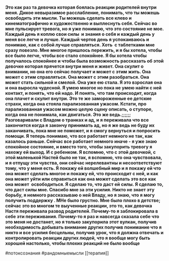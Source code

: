 **Это как раз та девочка которая боялась реакции родителей внутри меня. Дикое невыразимое расслабление, понимать, что ты можешь освободить эти мысли. Ты можешь сделать все клево и кинематографично и художественно и выплеснуть себя. Сейчас во мне пульсирует тревога, но я уже понимаю, что это состояние не мое. Каждый день я коплю свои силы  и знания о себя и каждый день у меня все легче и лучше. Каждый чертов день я успокаиваюсь и понимаю, как с собой лучше справляться. Хоть  с таблетками мне сразу повезло. Мне многое пришлось пережить, и я бы хотела, чтобы все было легче, чтобы все стало спокойнее. Я бы хотела чтобы получалось спокойнее и чтобы была возможность рассказать об этой девочке которая прячется внутри меня и живет. Она скулит о внимании, но она его сейчас получает и может с этим жить. Она может с этим справляться. Она может с этим разобраться. Она может стать сильной и смелой. Она уже ею стала. Я это взрослая она и она выросла чудесной. Я умею многое но пока не умею найти с ней контакт, и понять, что ей надо. И понять, что там происходит, когда она плачет и скулит внутри. Это те же замороженные ее детские страхи, когда она стояла парализованная ужасом. Кстати, про парализованная ужасом можно целую сцену описать, о ступоре, когда она не понимала, как двигаться. Это же ведь.;;;;;; Разговаривали с Владом о транках и ад, и я переживала что все закончится когда я закончу принимать ад, но я же ведь не буду их заканчивать, пока мне не поможет, и я смогу вернуться и попросить помощи. Я теперь понимаю, что все работает немного не так, как казалось раньше. Сейчас все работает немного иначе - я уже знаю спокойное состояние, и вместо того, чтобы закупорить тревогу я нахожу ей выход. И с ребенком. Я вспомню, что с этой девочкой, с этой маленькой Настей было не так, я вспомню, что она чувствовала, и я отпущу эти чувства, они сейчас нерелевантны и несоответствуют тому, что у меня есть. Я покажу ей волшебный мир и я покажу ей что она может сделать многое и покажу ей, что происходит с ней, и как она может уйти или справиться как она может сделать это все как она может  освободиться. Я сделаю то, что даст ей силы. Я сделаю то, что даст силы мне. Спасибо мне за эти усилия. Никто не знает эту борьбу, я немного рассказываю о ней Владу, но я знаю, что я могу получить поддержку . МНе было грустно. Мне было плохо в детстве;  сейчас это во многом те выученные реакции, это то, как девочка Настя переживала развод родителей. Почему-то я заблокировала в себе эти переживания. Почему-то я раз и навсегда сказала себе что это меня не достанет, но я только закупорила этот вулкан, получив необходимость добывать внимание других получив понимание что я никто и все усилия бесцельны, получив урок, что я должна отвечать и контролировать реакции других людей, что я вообще могу быть хорошей настолько, чтобы плохих реакций не было вообще**

#потоксознания #рандомныемысли [[терапия]]